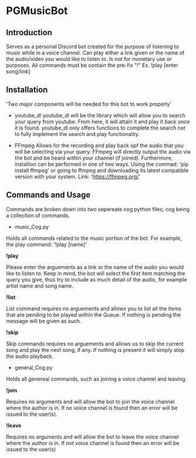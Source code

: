 # PGMusicBot

## Introduction
Serves as a personal Discord bot created for the purpose of listening to music while in a voice channel. 
Can play either a link given or the name of the audio/video you would like to listen to. 
Is not for monetary use or purposes. 
All commands must be contain the pre-fix "!" 
Ex. 
!play [enter song/link]

## Installation
'Two major components will be needed for this bot to work properly' 

* youtube_dl
youtube_dl will be the library which will allow you to search your query from youtube. 
From here, it will attain it and play it back once it is found. youtube_dl only offers functions 
to complete the search not to fully implement the search and play functionality. 

* FFmpeg 
Allows for the recording and play back opf the audio that you will be selecting via your query. 
FFmpeg will directly output the audio via the bot and be heard within your channel (if joined). Furthermore, 
installion can be performed in one of two ways. 
Using the commad: 'pip install ffmpeg' or going to ffmpeg and downloading its latest compatible
version with your system. 
Link: 'https://ffmpeg.org/' 


## Commands and Usage
Commands are broken down into two sepereate cog python files; cog being a collection of commands. 
* music_Cog.py

Holds all commands related to the music portion of the bot. For example, the play command: '!play [name]'

**!play**

Please enter the arguements as a link or the name of the audio you would like to listen to.
Keep in mind, the bot will select the first item matching the query you give, thus try to include 
as much detail of the audio, for example artist name and song name. 

**!list**

List command requires no arguements and allows you to list all the items that are pending to be played 
within the Queue. If nothing is pending the message will be given as such. 

**!skip**

Skip commands requires no arguements and allows us to skip the current song and play the next song, if any. If nothing is present it will simply
stop the audio playback. 

* general_Cog.py

Holds all genereal commands, such as joining a voice channel and leaving.

**!join**

Requires no arguments and will allow the bot to join the voice channel where the author
is in. If no voice channel is found then an error will be issued to the user(s). 

**!leave**

Requires no arguments and will allow the bot to leave the voice channel where the author is in. 
If not voice channel is found then an error will be issued to the user(s) 